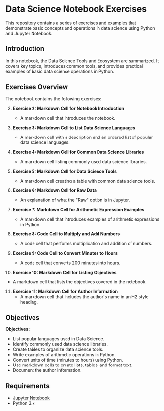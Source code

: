# Data Science Notebook Exercises

This repository contains a series of exercises and examples that demonstrate basic concepts and operations in data science using Python and Jupyter Notebook.

## Introduction

In this notebook, the Data Science Tools and Ecosystem are summarized. It covers key topics, introduces common tools, and provides practical examples of basic data science operations in Python.

## Exercises Overview

The notebook contains the following exercises:

2. **Exercise 2: Markdown Cell for Notebook Introduction**
   - A markdown cell that introduces the notebook.
   
3. **Exercise 3: Markdown Cell to List Data Science Languages**
   - A markdown cell with a description and an ordered list of popular data science languages.

4. **Exercise 4: Markdown Cell for Common Data Science Libraries**
   - A markdown cell listing commonly used data science libraries.

5. **Exercise 5: Markdown Cell for Data Science Tools**
   - A markdown cell creating a table with common data science tools.

6. **Exercise 6: Markdown Cell for Raw Data**
   - An explanation of what the "Raw" option is in Jupyter.

7. **Exercise 7: Markdown Cell for Arithmetic Expression Examples**
   - A markdown cell that introduces examples of arithmetic expressions in Python.

8. **Exercise 8: Code Cell to Multiply and Add Numbers**
   - A code cell that performs multiplication and addition of numbers.

9. **Exercise 9: Code Cell to Convert Minutes to Hours**
   - A code cell that converts 200 minutes into hours.

10. **Exercise 10: Markdown Cell for Listing Objectives**
   - A markdown cell that lists the objectives covered in the notebook.

11. **Exercise 11: Markdown Cell for Author Information**
    - A markdown cell that includes the author's name in an H2 style heading.

## Objectives

**Objectives:**
- List popular languages used in Data Science.
- Identify commonly used data science libraries.
- Create tables to organize data science tools.
- Write examples of arithmetic operations in Python.
- Convert units of time (minutes to hours) using Python.
- Use markdown cells to create lists, tables, and format text.
- Document the author information.

## Requirements

- [Jupyter Notebook](https://jupyter.org/install)
- Python 3.x
